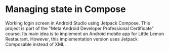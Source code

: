 # Managing state in Compose
Working login screen in Android Studio using Jetpack Compose. This project is part of the "Meta Android Developer Professional Certificate" course. Its main idea is to implement an Android mobile app for Little Lemon Restaurant. However, this implementation version uses Jetpack Composable instead of XML.
